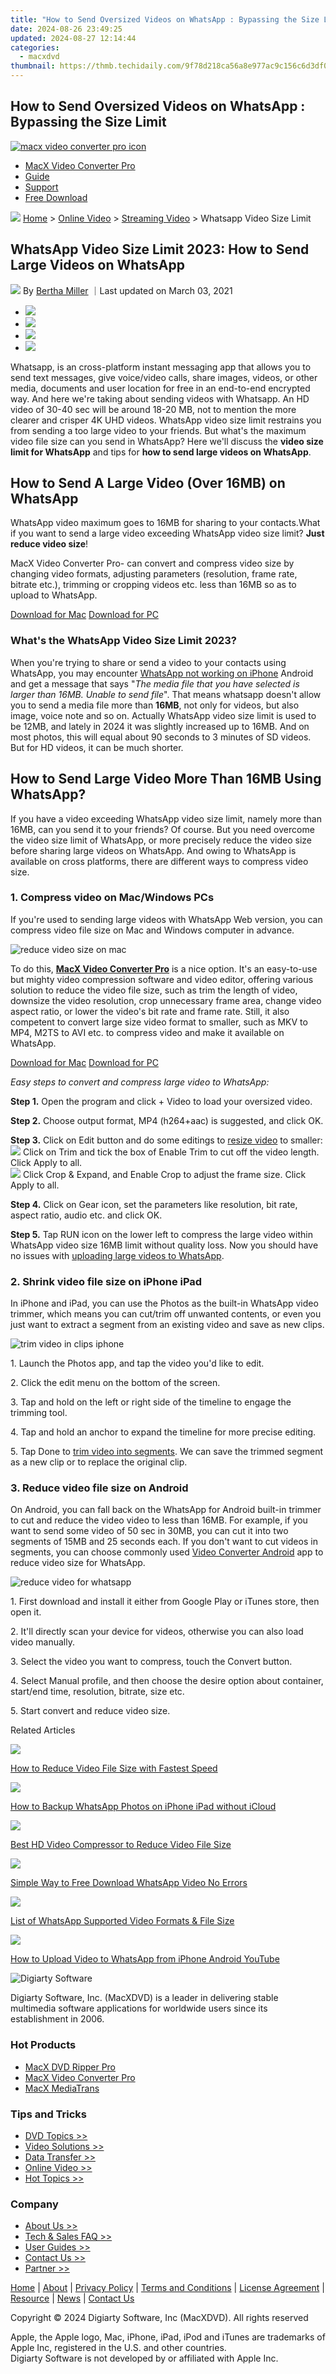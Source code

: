 ```yaml
---
title: "How to Send Oversized Videos on WhatsApp : Bypassing the Size Limit"
date: 2024-08-26 23:49:25
updated: 2024-08-27 12:14:44
categories:
  - macxdvd
thumbnail: https://thmb.techidaily.com/9f78d218ca56a8e977ac9c156c6d3df029b653f49542887406f9b6531aa186a8.jpg
---
```


## How to Send Oversized Videos on WhatsApp : Bypassing the Size Limit

[![macx video converter pro icon](https://www.macxdvd.com/mac-dvd-video-converter-how-to/../image-style/new-seo/icon11.png)](https://tools.techidaily.com/macxdvd/products/)

* [MacX Video Converter Pro](https://tools.techidaily.com/macxdvd/products/)
* [Guide](https://tools.techidaily.com/macxdvd/products/)
* [Support](https://tools.techidaily.com/macxdvd/products/)
* [Free Download](https://tools.techidaily.com/macxdvd/products/)



![](https://www.macxdvd.com/mac-dvd-video-converter-how-to/../image-style/new-seo/icon7.png) [Home](https://tools.techidaily.com/macxdvd/products/) \> [Online Video](https://tools.techidaily.com/macxdvd/products/) \> [Streaming Video](https://tools.techidaily.com/macxdvd/products/) \> Whatsapp Video Size Limit

## WhatsApp Video Size Limit 2023: How to Send Large Videos on WhatsApp



![](https://www.macxdvd.com/mac-dvd-video-converter-how-to/../image-style/new-seo/icon6.png) By [Bertha Miller](https://www.linkedin.com/in/bertha-miller-7a324990/) ｜Last updated on March 03, 2021

* [![](https://www.macxdvd.com/mac-dvd-video-converter-how-to/../image-style/new-seo/share-fa.jpg)](https://www.facebook.com/sharer/sharer.php?u=https://www.macxdvd.com/mac-dvd-video-converter-how-to/whatsapp-video-size-limits.htm)
* [![](https://www.macxdvd.com/mac-dvd-video-converter-how-to/../image-style/new-seo/share-tw.jpg)](https://twitter.com/intent/tweet?url=https://www.macxdvd.com/mac-dvd-video-converter-how-to/whatsapp-video-size-limits.htm)
* [![](https://www.macxdvd.com/mac-dvd-video-converter-how-to/../image-style/new-seo/share-email.jpg)](https://www.macxdvd.com/mac-dvd-video-converter-how-to/mailto:info@example.com?&subject=&body=https://www.macxdvd.com/mac-dvd-video-converter-how-to/whatsapp-video-size-limits.htm)
* [![](https://www.macxdvd.com/mac-dvd-video-converter-how-to/../image-style/new-seo/share-in.jpg)](https://www.linkedin.com/shareArticle?mini=true&url=https://www.macxdvd.com/mac-dvd-video-converter-how-to/whatsapp-video-size-limits.htm&title=&summary=https://www.macxdvd.com/mac-dvd-video-converter-how-to/whatsapp-video-size-limits.htm&source=)

Whatsapp, is an cross-platform instant messaging app that allows you to send text messages, give voice/video calls, share images, videos, or other media, documents and user location for free in an end-to-end encrypted way. And here we're taking about sending videos with Whatsapp. An HD video of 30-40 sec will be around 18-20 MB, not to mention the more clearer and crisper 4K UHD videos. WhatsApp video size limit restrains you from sending a too large video to your friends. But what's the maximum video file size can you send in WhatsApp? Here we'll discuss the **video size limit for WhatsApp** and tips for **how to send large videos on WhatsApp**. 

## How to Send A Large Video (Over 16MB) on WhatsApp

WhatsApp video maximum goes to 16MB for sharing to your contacts.What if you want to send a large video exceeding WhatsApp video size limit? **Just reduce video size**!

MacX Video Converter Pro- can convert and compress video size by changing video formats, adjusting parameters (resolution, frame rate, bitrate etc.), trimming or cropping videos etc. less than 16MB so as to upload to WhatsApp. 

[Download for Mac](https://tools.techidaily.com/macxdvd/products/) [Download for PC](https://tools.techidaily.com/macxdvd/products/) 

### What's the WhatsApp Video Size Limit 2023?

When you're trying to share or send a video to your contacts using WhatsApp, you may encounter [WhatsApp not working on iPhone](https://tools.techidaily.com/macxdvd/products/) Android and get a message that says "_The media file that you have selected is larger than 16MB. Unable to send file_". That means whatsapp doesn't allow you to send a media file more than **16MB**, not only for videos, but also image, voice note and so on. Actually WhatsApp video size limit is used to be 12MB, and lately in 2024 it was slightly increased up to 16MB. And on most photos, this will equal about 90 seconds to 3 minutes of SD videos. But for HD videos, it can be much shorter. 

## How to Send Large Video More Than 16MB Using WhatsApp?

If you have a video exceeding WhatsApp video size limit, namely more than 16MB, can you send it to your friends? Of course. But you need overcome the video size limit of WhatsApp, or more precisely reduce the video size before sharing large videos on WhatsApp. And owing to WhatsApp is available on cross platforms, there are different ways to compress video size. 

### 1\. Compress video on Mac/Windows PCs

If you're used to sending large videos with WhatsApp Web version, you can compress video file size on Mac and Windows computer in advance. 

![reduce video size on mac](https://www.macxdvd.com/mac-dvd-video-converter-how-to/article-image/reduce-whatsapp-video-mac.jpg) 

 To do this, [**MacX Video Converter Pro**](https://tools.techidaily.com/macxdvd/products/) is a nice option. It's an easy-to-use but mighty video compression software and video editor, offering various solution to reduce the video file size, such as trim the length of video, downsize the video resolution, crop unnecessary frame area, change video aspect ratio, or lower the video's bit rate and frame rate. Still, it also competent to convert large size video format to smaller, such as MKV to MP4, M2TS to AVI etc. to compress video and make it available on WhatsApp. 

[Download for Mac](https://tools.techidaily.com/macxdvd/products/) [Download for PC](https://tools.techidaily.com/macxdvd/products/) 

_Easy steps to convert and compress large video to WhatsApp:_

**Step 1.** Open the program and click + Video to load your oversized video. 

**Step 2.** Choose output format, MP4 (h264+aac) is suggested, and click OK. 

**Step 3.** Click on Edit button and do some editings to [resize video](https://tools.techidaily.com/macxdvd/products/) to smaller:   
![](https://www.macxdvd.com/mac-dvd-video-converter-how-to/../seoimage/art-pro-dot.png) Click on Trim and tick the box of Enable Trim to cut off the video length. Click Apply to all.   
![](https://www.macxdvd.com/mac-dvd-video-converter-how-to/../seoimage/art-pro-dot.png) Click Crop & Expand, and Enable Crop to adjust the frame size. Click Apply to all. 

**Step 4.** Click on Gear icon, set the parameters like resolution, bit rate, aspect ratio, audio etc. and click OK. 

**Step 5\.** Tap RUN icon on the lower left to compress the large video within WhatsApp video size 16MB limit without quality loss. Now you should have no issues with [uploading large videos to WhatsApp](https://tools.techidaily.com/macxdvd/products/). 

### 2\. Shrink video file size on iPhone iPad 

In iPhone and iPad, you can use the Photos as the built-in WhatsApp video trimmer, which means you can cut/trim off unwanted contents, or even you just want to extract a segment from an existing video and save as new clips. 

![trim video in clips iphone](https://www.macxdvd.com/mac-dvd-video-converter-how-to/article-image/reduce-whatsapp-video-iphone.jpg) 

1\. Launch the Photos app, and tap the video you'd like to edit.

2\. Click the edit menu on the bottom of the screen.

3\. Tap and hold on the left or right side of the timeline to engage the trimming tool.

4\. Tap and hold an anchor to expand the timeline for more precise editing.

5\. Tap Done to [trim video into segments](https://tools.techidaily.com/macxdvd/products/). We can save the trimmed segment as a new clip or to replace the original clip.

### 3\. Reduce video file size on Android

On Android, you can fall back on the WhatsApp for Android built-in trimmer to cut and reduce the video video to less than 16MB. For example, if you want to send some video of 50 sec in 30MB, you can cut it into two segments of 15MB and 25 seconds each. If you don't want to cut videos in segments, you can choose commonly used [Video Converter Android](https://play.google.com/store/apps/details?id=roman10.media.converter) app to reduce video size for WhatsApp. 

![reduce video for whatsapp](https://www.macxdvd.com/mac-dvd-video-converter-how-to/article-image/reduce-whatsapp-video-android.jpg) 

1\. First download and install it either from Google Play or iTunes store, then open it. 

2\. It'll directly scan your device for videos, otherwise you can also load video manually. 

3\. Select the video you want to compress, touch the Convert button.

4\. Select Manual profile, and then choose the desire option about container, start/end time, resolution, bitrate, size etc.

5\. Start convert and reduce video size. 



Related Articles

![](https://www.macxdvd.com/mac-dvd-video-converter-how-to/../image-style/new-seo/pic7.jpg)

[How to Reduce Video File Size with Fastest Speed](https://tools.techidaily.com/macxdvd/products/) 

![](https://www.macxdvd.com/mac-dvd-video-converter-how-to/../image-style/new-seo/pic6.jpg)

[How to Backup WhatsApp Photos on iPhone iPad without iCloud](https://tools.techidaily.com/macxdvd/products/) 

![](https://www.macxdvd.com/mac-dvd-video-converter-how-to/../image-style/new-seo/pic5.jpg)

[Best HD Video Compressor to Reduce Video File Size](https://tools.techidaily.com/macxdvd/products/) 

![](https://www.macxdvd.com/mac-dvd-video-converter-how-to/../image-style/new-seo/pic4.jpg)

[Simple Way to Free Download WhatsApp Video No Errors](https://tools.techidaily.com/macxdvd/products/) 

![](https://www.macxdvd.com/mac-dvd-video-converter-how-to/../image-style/new-seo/pic3.jpg)

[List of WhatsApp Supported Video Formats & File Size](https://tools.techidaily.com/macxdvd/products/) 

![](https://www.macxdvd.com/mac-dvd-video-converter-how-to/../image-style/new-seo/pic2.jpg)

[How to Upload Video to WhatsApp from iPhone Android YouTube](https://tools.techidaily.com/macxdvd/products/) 



![Digiarty Software](https://www.macxdvd.com/mac-dvd-video-converter-how-to/../icon/logo.png) 

Digiarty Software, Inc. (MacXDVD) is a leader in delivering stable multimedia software applications for worldwide users since its establishment in 2006.

### Hot Products

* [MacX DVD Ripper Pro](https://tools.techidaily.com/macxdvd/products/)
* [MacX Video Converter Pro](https://tools.techidaily.com/macxdvd/products/)
* [MacX MediaTrans](https://tools.techidaily.com/macxdvd/products/)

### Tips and Tricks

* [DVD Topics >>](https://tools.techidaily.com/macxdvd/products/)
* [Video Solutions >>](https://tools.techidaily.com/macxdvd/products/)
* [Data Transfer >>](https://tools.techidaily.com/macxdvd/products/)
* [Online Video >>](https://tools.techidaily.com/macxdvd/products/)
* [Hot Topics >>](https://tools.techidaily.com/macxdvd/products/)

### Company

* [About Us >>](https://tools.techidaily.com/macxdvd/products/)
* [Tech & Sales FAQ >>](https://tools.techidaily.com/macxdvd/products/)
* [User Guides >>](https://tools.techidaily.com/macxdvd/products/)
* [Contact Us >>](https://tools.techidaily.com/macxdvd/products/)
* [Partner >>](https://tools.techidaily.com/macxdvd/products/)



[Home](https://tools.techidaily.com/macxdvd/products/) | [About](https://tools.techidaily.com/macxdvd/products/) | [Privacy Policy](https://tools.techidaily.com/macxdvd/products/) | [Terms and Conditions](https://tools.techidaily.com/macxdvd/products/) | [License Agreement](https://tools.techidaily.com/macxdvd/products/) | [Resource](https://tools.techidaily.com/macxdvd/products/) | [News](https://tools.techidaily.com/macxdvd/products/) | [Contact Us](https://tools.techidaily.com/macxdvd/products/)

Copyright © 2024 Digiarty Software, Inc (MacXDVD). All rights reserved

Apple, the Apple logo, Mac, iPhone, iPad, iPod and iTunes are trademarks of Apple Inc, registered in the U.S. and other countries.  
Digiarty Software is not developed by or affiliated with Apple Inc.

<ins class="adsbygoogle"
     style="display:block"
     data-ad-format="autorelaxed"
     data-ad-client="ca-pub-7571918770474297"
     data-ad-slot="1223367746"></ins>



<ins class="adsbygoogle"
     style="display:block"
     data-ad-client="ca-pub-7571918770474297"
     data-ad-slot="8358498916"
     data-ad-format="auto"
     data-full-width-responsive="true"></ins>
